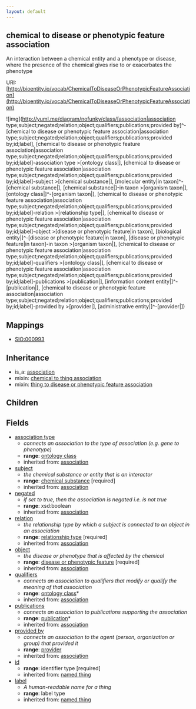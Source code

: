 ```yaml
---
layout: default
---
```


## chemical to disease or phenotypic feature association


An interaction between a chemical entity and a phenotype or disease, where the presence of the chemical gives rise to or exacerbates the phenotype

URI: [http://bioentity.io/vocab/ChemicalToDiseaseOrPhenotypicFeatureAssociation](http://bioentity.io/vocab/ChemicalToDiseaseOrPhenotypicFeatureAssociation)


![img](http://yuml.me/diagram/nofunky/class/[association|association type;subject;negated;relation;object;qualifiers;publications;provided by]^-[chemical to disease or phenotypic feature association|association type;subject;negated;relation;object;qualifiers;publications;provided by;id;label], [chemical to disease or phenotypic feature association|association type;subject;negated;relation;object;qualifiers;publications;provided by;id;label]-association type >[ontology class|], [chemical to disease or phenotypic feature association|association type;subject;negated;relation;object;qualifiers;publications;provided by;id;label]-subject >[chemical substance|], [molecular entity|in taxon]^-[chemical substance|], [chemical substance|]-in taxon >[organism taxon|], [ontology class|]^-[organism taxon|], [chemical to disease or phenotypic feature association|association type;subject;negated;relation;object;qualifiers;publications;provided by;id;label]-relation >[relationship type|], [chemical to disease or phenotypic feature association|association type;subject;negated;relation;object;qualifiers;publications;provided by;id;label]-object >[disease or phenotypic feature|in taxon], [biological entity|]^-[disease or phenotypic feature|in taxon], [disease or phenotypic feature|in taxon]-in taxon >[organism taxon|], [chemical to disease or phenotypic feature association|association type;subject;negated;relation;object;qualifiers;publications;provided by;id;label]-qualifiers >[ontology class|], [chemical to disease or phenotypic feature association|association type;subject;negated;relation;object;qualifiers;publications;provided by;id;label]-publications >[publication|], [information content entity|]^-[publication|], [chemical to disease or phenotypic feature association|association type;subject;negated;relation;object;qualifiers;publications;provided by;id;label]-provided by >[provider|], [administrative entity|]^-[provider|])
## Mappings

 * [SIO:000993](http://semanticscience.org/resource/SIO_000993)

## Inheritance

 *  is_a: [association](Association.html)
 *  mixin: [chemical to thing association](ChemicalToThingAssociation.html)
 *  mixin: [thing to disease or phenotypic feature association](ThingToDiseaseOrPhenotypicFeatureAssociation.html)

## Children



## Fields

 * [association type](association_type.html)
    * _connects an association to the type of association (e.g. gene to phenotype)_
    * __range__: [ontology class](OntologyClass.html)
    * inherited from: [association](Association.html)
 * [subject](subject.html)
    * _the chemical substance or entity that is an interactor_
    * __range__: [chemical substance](ChemicalSubstance.html) [required]
    * inherited from: [association](Association.html)
 * [negated](negated.html)
    * _if set to true, then the association is negated i.e. is not true_
    * __range__: xsd:boolean
    * inherited from: [association](Association.html)
 * [relation](relation.html)
    * _the relationship type by which a subject is connected to an object in an association_
    * __range__: [relationship type](RelationshipType.html) [required]
    * inherited from: [association](Association.html)
 * [object](object.html)
    * _the disease or phenotype that is affected by the chemical_
    * __range__: [disease or phenotypic feature](DiseaseOrPhenotypicFeature.html) [required]
    * inherited from: [association](Association.html)
 * [qualifiers](qualifiers.html)
    * _connects an association to qualifiers that modify or qualify the meaning of that association_
    * __range__: [ontology class](OntologyClass.html)*
    * inherited from: [association](Association.html)
 * [publications](publications.html)
    * _connects an association to publications supporting the association_
    * __range__: [publication](Publication.html)*
    * inherited from: [association](Association.html)
 * [provided by](provided_by.html)
    * _connects an association to the agent (person, organization or group) that provided it_
    * __range__: [provider](Provider.html)
    * inherited from: [association](Association.html)
 * [id](id.html)
    * __range__: identifier type [required]
    * inherited from: [named thing](NamedThing.html)
 * [label](label.html)
    * _A human-readable name for a thing_
    * __range__: label type
    * inherited from: [named thing](NamedThing.html)
